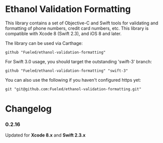 # Ethanol Validation Formatting

This library contains a set of Objective-C and Swift tools for validating and formatting of phone numbers, credit card numbers, etc. This library is compatible with Xcode 8 (Swift 2.3), and iOS 8 and later.

The library can be used via Carthage:

	github "Fueled/ethanol-validation-formatting"

For Swift 3.0 usage, you should target the outstanding 'swift-3' branch:

	github "Fueled/ethanol-validation-formatting" "swift-3"

You can also use the following if you haven't configured https yet:

	git "git@github.com:Fueled/ethanol-validation-formatting.git"

# Changelog
### 0.2.16
Updated for **Xcode 8.x** and **Swift 2.3.x**
